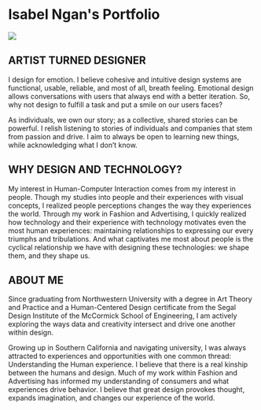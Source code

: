 # Isabel Ngan's Portfolio
<img src="https://media.giphy.com/media/Wj7lNjMNDxSmc/giphy.gif">

## ARTIST TURNED DESIGNER
I design for emotion. I believe cohesive and intuitive design systems are functional, usable,  reliable, and most of all, breath feeling. Emotional design allows conversations with  users that always end with a better iteration. So, why not design to fulfill a task and put a smile on our users faces?

As individuals, we own our story; as a collective, shared stories can be powerful. I relish listening to stories of individuals and companies that stem from passion and drive. I aim to always be open to learning new things, while acknowledging what I don’t know.

## WHY DESIGN AND TECHNOLOGY?
My interest in Human-Computer Interaction comes from my interest in people. Though my studies into people and their experiences with visual concepts, I realized people perceptions changes the way they experiences the world. Through my work in Fashion and Advertising, I quickly realized how technology and their experience with technology motivates even the most human experiences: maintaining relationships to expressing our every triumphs and tribulations. And what captivates me most about people is the cyclical relationship we have with designing these technologies: we shape them, and they shape us.

## ABOUT ME
Since graduating from Northwestern University  with a degree in Art Theory and Practice and a Human-Centered Design certificate from the Segal Design Institute of the McCormick School of Engineering, I am actively exploring the ways data and creativity intersect and drive one another within design. 

Growing up in Southern California and navigating university, I was always attracted to experiences and opportunities with one common thread: Understanding the Human experience. I believe that there is a real kinship between the humans and design. Much of my work within Fashion and Advertising has informed my understanding of consumers and what experiences drive behavior. I believe that great design provokes thought, expands imagination, and changes our experience of the world.
